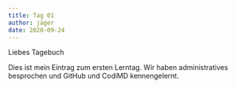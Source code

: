 ```yaml
---
title: Tag 01
author: jäger
date: 2020-09-24
---
```


Liebes Tagebuch

Dies ist mein Eintrag zum ersten Lerntag. Wir haben administratives besprochen und GitHub und CodiMD kennengelernt.
